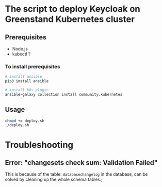 # The script to deploy Keycloak on Greenstand Kubernetes cluster

## Prerequisites

- Node.js
- kubectl ? 

### To install prerequisites 

```bash
# install ansible
pip3 install ansible

# install k8s plugin
ansible-galaxy collection install community.kubernetes
```

## Usage

```bash
chmod +x deploy.sh
./deploy.sh
```


# Troubleshooting

## Error: "changesets check sum: Validation Failed"

This is because of the table: `databasechangelog` in the database, can be solved by cleaning up the whole schema tables.;
